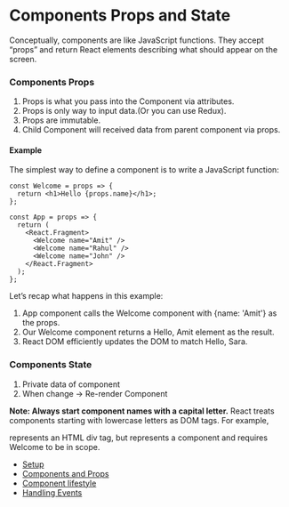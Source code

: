 # Components Props and State

Conceptually, components are like JavaScript functions. They accept “props” and return React elements describing what should appear on the screen.

### Components Props

1. Props is what you pass into the Component via attributes.
2. Props is only way to input data.(Or you can use Redux).
3. Props are immutable.
4. Child Component will received data from parent component via props.

#### Example

The simplest way to define a component is to write a JavaScript function:

```
const Welcome = props => {
  return <h1>Hello {props.name}</h1>;
};

const App = props => {
  return (
    <React.Fragment>
      <Welcome name="Amit" />
      <Welcome name="Rahul" />
      <Welcome name="John" />
    </React.Fragment>
  );
};
```

Let’s recap what happens in this example:

1.  App component calls the Welcome component with {name: 'Amit'} as the props.
2.  Our Welcome component returns a Hello, Amit element as the result.
3.  React DOM efficiently updates the DOM to match Hello, Sara.

### Components State

1. Private data of component
2. When change -> Re-render Component

**Note: Always start component names with a capital letter.**
React treats components starting with lowercase letters as DOM tags. For example, <div /> represents an HTML div tag, but <Welcome /> represents a component and requires Welcome to be in scope.

- [Setup](https://github.com/amituidev/react-tuts/tree/setup#setup)
- [Components and Props](https://github.com/amituidev/react-tuts/tree/components-and-props#components-and-props)
- [Component lifestyle](https://github.com/amituidev/react-tuts/tree/component-lifestyle-state#the-component-lifecycle)
- [Handling Events](https://github.com/amituidev/react-tuts/tree/handling-events#handling-events)
